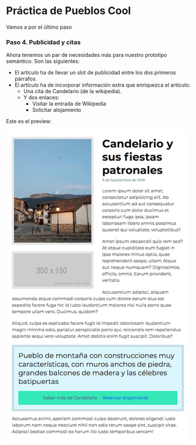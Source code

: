 # Práctica de Pueblos Cool

Vamos a por el último paso 

### Paso 4. Publicidad y citas

Ahora tenemos un par de necesidades más para nuestro prototipo semántico. Son las siguientes:

- El artículo ha de llevar un slot de publicidad entre los dos primeros párrafos.
- El artículo ha de incorporar información extra que enriquezca el artículo:
    - Una cita de Candelario (de la wikipedia). 
    - Y dos enlaces:
        * Visitar la entrada de Wikipedia
        * Solicitar alojamiento 
    
Este es el preview:

!["Paso 4"](./img/paso4.png)  

      
